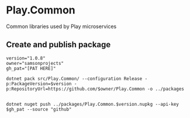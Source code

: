 # Play.Common

Common libraries used by Play microservices

## Create and publish package

```
version="1.0.8"
owner="samsonprojects"
gh_pat="[PAT HERE]"

dotnet pack src/Play.Common/ --configuration Release -p:PackageVersion=$version -p:RepositoryUrl=https://github.com/$owner/Play.Common -o ../packages


dotnet nuget push ../packages/Play.Common.$version.nupkg --api-key $gh_pat --source "github"

```
